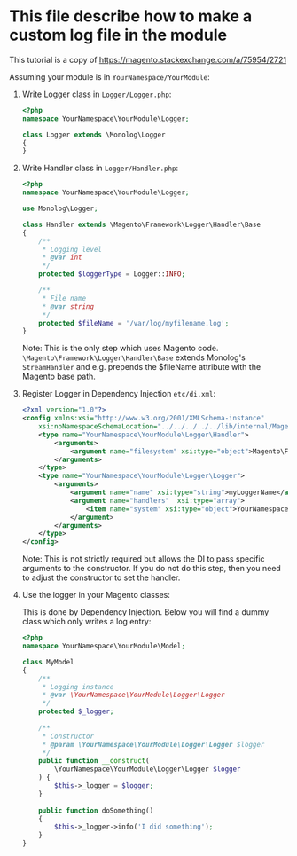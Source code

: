# This file describe how to make a custom log file in the module 

This tutorial is a copy of https://magento.stackexchange.com/a/75954/2721

Assuming your module is in `YourNamespace/YourModule`:

1. Write Logger class in `Logger/Logger.php`:
    ```php
    <?php
    namespace YourNamespace\YourModule\Logger;
    
    class Logger extends \Monolog\Logger
    {
    }
    ```

2. Write Handler class in `Logger/Handler.php`:
    ```php
    <?php
    namespace YourNamespace\YourModule\Logger;

    use Monolog\Logger;

    class Handler extends \Magento\Framework\Logger\Handler\Base
    {
        /**
         * Logging level
         * @var int
         */
        protected $loggerType = Logger::INFO;

        /**
         * File name
         * @var string
         */
        protected $fileName = '/var/log/myfilename.log';
    }
    ```

    Note: This is the only step which uses Magento code. `\Magento\Framework\Logger\Handler\Base` extends Monolog's `StreamHandler` and e.g. prepends the $fileName attribute with the Magento base path.

3. Register Logger in Dependency Injection `etc/di.xml`:

    ```xml
    <?xml version="1.0"?>
    <config xmlns:xsi="http://www.w3.org/2001/XMLSchema-instance" 
        xsi:noNamespaceSchemaLocation="../../../../../lib/internal/Magento/Framework/ObjectManager/etc/config.xsd">
        <type name="YourNamespace\YourModule\Logger\Handler">
            <arguments>
                <argument name="filesystem" xsi:type="object">Magento\Framework\Filesystem\Driver\File</argument>
            </arguments>
        </type>
        <type name="YourNamespace\YourModule\Logger\Logger">
            <arguments>
                <argument name="name" xsi:type="string">myLoggerName</argument>
                <argument name="handlers"  xsi:type="array">
                    <item name="system" xsi:type="object">YourNamespace\YourModule\Logger\Handler</item>
                </argument>
            </arguments>
        </type>
    </config>
    ```

    Note: This is not strictly required but allows the DI to pass specific arguments to the constructor. If you do not do this step, then you need to adjust the constructor to set the handler.

4. Use the logger in your Magento classes:

    This is done by Dependency Injection. Below you will find a dummy class which only writes a log entry:

    ```php
    <?php
    namespace YourNamespace\YourModule\Model;

    class MyModel
    {
        /**
         * Logging instance
         * @var \YourNamespace\YourModule\Logger\Logger
         */
        protected $_logger;
        
        /**
         * Constructor
         * @param \YourNamespace\YourModule\Logger\Logger $logger
         */
        public function __construct(
            \YourNamespace\YourModule\Logger\Logger $logger
        ) {
            $this->_logger = $logger;
        }
        
        public function doSomething()
        {
            $this->_logger->info('I did something');
        }
    }
    ```